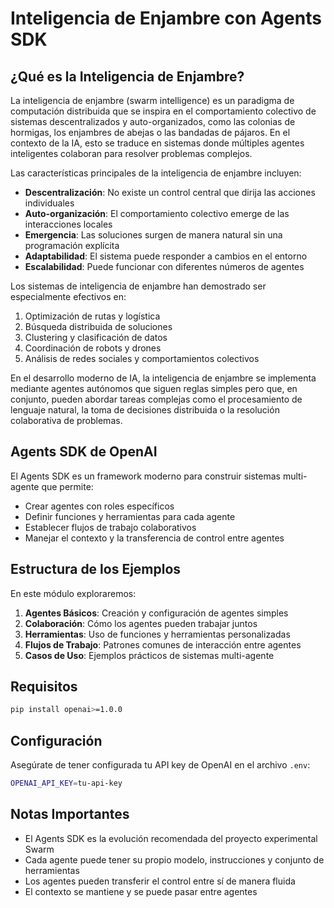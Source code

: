 # Inteligencia de Enjambre con Agents SDK

## ¿Qué es la Inteligencia de Enjambre?

La inteligencia de enjambre (swarm intelligence) es un paradigma de computación distribuida que se inspira en el comportamiento colectivo de sistemas descentralizados y auto-organizados, como las colonias de hormigas, los enjambres de abejas o las bandadas de pájaros. En el contexto de la IA, esto se traduce en sistemas donde múltiples agentes inteligentes colaboran para resolver problemas complejos.

Las características principales de la inteligencia de enjambre incluyen:

- **Descentralización**: No existe un control central que dirija las acciones individuales
- **Auto-organización**: El comportamiento colectivo emerge de las interacciones locales
- **Emergencia**: Las soluciones surgen de manera natural sin una programación explícita
- **Adaptabilidad**: El sistema puede responder a cambios en el entorno
- **Escalabilidad**: Puede funcionar con diferentes números de agentes

Los sistemas de inteligencia de enjambre han demostrado ser especialmente efectivos en:

1. Optimización de rutas y logística
2. Búsqueda distribuida de soluciones
3. Clustering y clasificación de datos
4. Coordinación de robots y drones
5. Análisis de redes sociales y comportamientos colectivos

En el desarrollo moderno de IA, la inteligencia de enjambre se implementa mediante agentes autónomos que siguen reglas simples pero que, en conjunto, pueden abordar tareas complejas como el procesamiento de lenguaje natural, la toma de decisiones distribuida o la resolución colaborativa de problemas.

## Agents SDK de OpenAI

El Agents SDK es un framework moderno para construir sistemas multi-agente que permite:
- Crear agentes con roles específicos
- Definir funciones y herramientas para cada agente
- Establecer flujos de trabajo colaborativos
- Manejar el contexto y la transferencia de control entre agentes

## Estructura de los Ejemplos

En este módulo exploraremos:

1. **Agentes Básicos**: Creación y configuración de agentes simples
2. **Colaboración**: Cómo los agentes pueden trabajar juntos
3. **Herramientas**: Uso de funciones y herramientas personalizadas
4. **Flujos de Trabajo**: Patrones comunes de interacción entre agentes
5. **Casos de Uso**: Ejemplos prácticos de sistemas multi-agente

## Requisitos

```bash
pip install openai>=1.0.0
```

## Configuración

Asegúrate de tener configurada tu API key de OpenAI en el archivo `.env`:

```bash
OPENAI_API_KEY=tu-api-key
```

## Notas Importantes

- El Agents SDK es la evolución recomendada del proyecto experimental Swarm
- Cada agente puede tener su propio modelo, instrucciones y conjunto de herramientas
- Los agentes pueden transferir el control entre sí de manera fluida
- El contexto se mantiene y se puede pasar entre agentes 